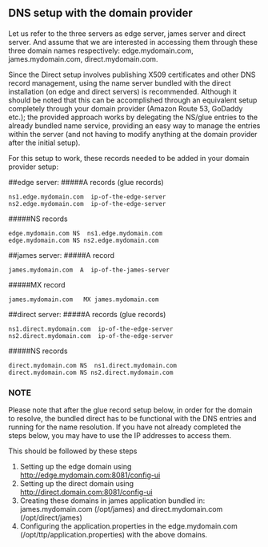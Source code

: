 
## DNS setup with the domain provider

####
Let us refer to the three servers as edge server, james server and direct server.
And assume that we are interested in accessing them through these three domain names respectively:
edge.mydomain.com,  james.mydomain.com, direct.mydomain.com.

Since the Direct setup involves publishing X509 certificates and other DNS record management, using the name server
bundled with the direct installation (on edge and direct servers) is recommended. Although it should be noted that this can 
be accomplished through an equivalent setup completely through your domain provider (Amazon Route 53, GoDaddy etc.); 
the provided approach works by delegating the NS/glue entries to the already bundled name service, 
providing an easy way to manage the entries within the server 
(and not having to modify anything at the domain provider after the initial setup).

For this setup to work, these records needed to be added in your domain provider setup:



##edge server:
#####A records (glue records)
```
ns1.edge.mydomain.com  ip-of-the-edge-server
ns2.edge.mydomain.com  ip-of-the-edge-server
```

#####NS records 
```
edge.mydomain.com NS  ns1.edge.mydomain.com
edge.mydomain.com NS ns2.edge.mydomain.com
```

##james server:
#####A record
```
james.mydomain.com  A  ip-of-the-james-server
```
#####MX record
```
james.mydomain.com   MX james.mydomain.com
```


##direct server:
#####A records (glue records)
```
ns1.direct.mydomain.com  ip-of-the-edge-server
ns2.direct.mydomain.com  ip-of-the-edge-server
```

#####NS records 
```
direct.mydomain.com NS  ns1.direct.mydomain.com
direct.mydomain.com NS ns2.direct.mydomain.com
```

### NOTE
Please note that after the glue record setup below, in order for the domain to resolve, the bundled direct 
has to be functional with the DNS entries and running for the name resolution. 
If you have not already completed the steps below, you may have to use the IP addresses to access them.

This should be followed by these steps

1. Setting up the edge domain using http://edge.mydomain.com:8081/config-ui
2. Setting up the direct domain using http://direct.domain.com:8081/config-ui
3. Creating these domains in james application bundled in: james.mydomain.com (/opt/james) and direct.mydomain.com (/opt/direct/james)
4. Configuring the application.properties in the edge.mydomain.com (/opt/ttp/application.properties) with the above domains.

